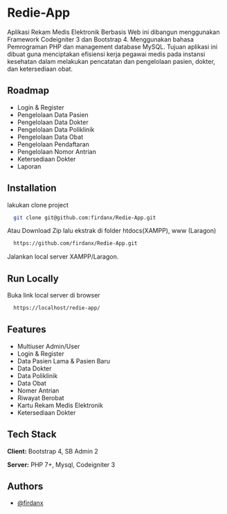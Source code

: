 
# Redie-App

Aplikasi Rekam Medis Elektronik Berbasis Web ini dibangun menggunakan Framework Codeigniter 3 dan Bootstrap 4. Menggunakan bahasa Pemrograman PHP dan management database MySQL. Tujuan aplikasi ini dibuat guna menciptakan efisiensi kerja pegawai medis pada instansi kesehatan dalam melakukan pencatatan dan pengelolaan pasien, dokter, dan ketersediaan obat.
## Roadmap

- Login & Register
- Pengelolaan Data Pasien
- Pengelolaan Data Dokter
- Pengelolaan Data Poliklinik
- Pengelolaan Data Obat
- Pengelolaan Pendaftaran
- Pengelolaan Nomor Antrian
- Ketersediaan Dokter
- Laporan


## Installation

lakukan clone project

```bash
  git clone git@github.com:firdanx/Redie-App.git
```
Atau Download Zip lalu ekstrak di folder htdocs(XAMPP), www (Laragon)

```bash
  https://github.com/firdanx/Redie-App.git
```

Jalankan local server XAMPP/Laragon.


    
## Run Locally

Buka link local server di browser

```bash
  https://localhost/redie-app/
```


## Features


- Multiuser Admin/User
- Login & Register
- Data Pasien Lama & Pasien Baru
- Data Dokter
- Data Poliklinik
- Data Obat
- Nomer Antrian
- Riwayat Berobat
- Kartu Rekam Medis Elektronik
- Ketersediaan Dokter


## Tech Stack

**Client:** Bootstrap 4, SB Admin 2

**Server:** PHP 7+, Mysql, Codeigniter 3


## Authors

- [@firdanx](https://www.github.com/firdanx)

